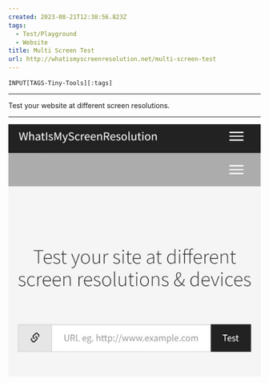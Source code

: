 ```yaml
---
created: 2023-08-21T12:38:56.823Z
tags: 
  - Test/Playground
  - Website
title: Multi Screen Test
url: http://whatismyscreenresolution.net/multi-screen-test
---
```

```meta-bind
INPUT[TAGS-Tiny-Tools][:tags]
```

___
Test your website at different screen resolutions.
___

![](_attachments/multi-screen-test.jpg)
